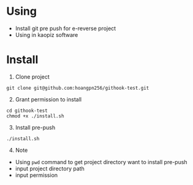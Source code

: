 # Using
- Install git pre push for e-reverse project
- Using in kaopiz software

# Install
1. Clone project
```
git clone git@github.com:hoangpn256/githook-test.git
```

2. Grant permission to install
```
cd githook-test
chmod +x ./install.sh
```

3. Install pre-push
```
./install.sh
```

4. Note
- Using `pwd` command to get project directory want to install pre-push
- input project directory path
- input permission

